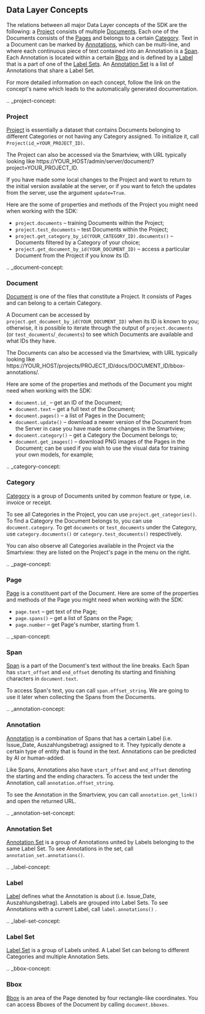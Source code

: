 ## Data Layer Concepts 

The relations between all major Data Layer concepts of the SDK are 
the following: a [Project](#id1) consists of multiple [Documents](#document). Each one of the Documents consists of 
the [Pages](#page) and belongs to a certain [Category](#id4). Text in a Document can be marked by 
[Annotations](#annotation), which can be multi-line, and where each continuous piece of text contained into an 
Annotation is a [Span](#id7). Each Annotation is located within a certain [Bbox](#id15) and is defined by a 
[Label](#id12) that is a part of one of the [Label Sets](#label-set). An [Annotation Set](#id10) is a list of Annotations
that share a Label Set. 

For more detailed information on each concept, follow the link on the concept's name which leads to the automatically 
generated documentation.

.. _project-concept:

### Project
[Project](sourcecode.html#project) is essentially a dataset that contains Documents 
belonging to different Categories or not having any Category assigned. To initialize it, call `Project(id_=YOUR_PROJECT_ID)`. 

The Project can also be accessed via the Smartview, with URL typically looking like 
https://YOUR_HOST/admin/server/document/?project=YOUR_PROJECT_ID.

If you have made some local changes to the Project and want to return to the initial version available at the server, or 
if you want to fetch the updates from the server, use the argument `update=True`.

Here are the some of properties and methods of the Project you might need when working with the SDK:
- `project.documents` – training Documents within the Project;
- `project.test_documents` – test Documents within the Project;
- `project.get_category_by_id(YOUR_CATEGORY_ID).documents()` – Documents filtered by a Category of your choice; 
- `project.get_document_by_id(YOUR_DOCUMENT_ID)` – access a particular Document from the Project if you know its ID.

.. _document-concept:

### Document
[Document](sourcecode.html#document) is one of the files that constitute a Project. It 
consists of Pages and can belong to a certain Category. 

A Document can be accessed by `project.get_document_by_id(YOUR_DOCUMENT_ID)` when its ID is known to you; otherwise, it 
is possible to iterate through the output of `project.documents` (or `test_documents`/`_documents`) to see which 
Documents are available and what IDs they have.

The Documents can also be accessed via the Smartview, with URL typically looking like 
https://YOUR_HOST/projects/PROJECT_ID/docs/DOCUMENT_ID/bbox-annotations/.

Here are some of the properties and methods of the Document you might need when working with the SDK:
- `document.id_` – get an ID of the Document;
- `document.text` – get a full text of the Document;
- `document.pages()` – a list of Pages in the Document;
- `document.update()` – download a newer version of the Document from the Server in case you have made some changes in 
the Smartview;
- `document.category()` – get a Category the Document belongs to;
- `document.get_images()` – download PNG images of the Pages in the Document; can be used if you wish to use the visual 
data for training your own models, for example;

.. _category-concept:

### Category
[Category](sourcecode.html#category) is a group of Documents united by common feature or type, i.e. invoice or receipt.

To see all Categories in the Project, you can use `project.get_categories()`. 
To find a Category the Document belongs to, you can use `document.category`.
To get `documents` or `test_documents` under the Category, use `category.documents()` or `category.test_documents()` respectively.

You can also observe all Categories available in the Project via the Smartview: they are listed on the Project's page in the menu on the right.

.. _page-concept:

### Page
[Page](sourcecode.html#page) is a constituent part of the Document. Here are some of the properties and methods of the Page you might need when working with the SDK:
- `page.text` – get text of the Page;
- `page.spans()` – get a list of Spans on the Page;
- `page.number` – get Page's number, starting from 1.

.. _span-concept:

### Span
[Span](sourcecode.html#span) is a part of the Document's text without the line breaks. Each Span has `start_offset` and `end_offset` denoting its starting and finishing characters in `document.text`. 

To access Span's text, you can call `span.offset_string`. We are going to use it later when collecting the Spans from the Documents.

.. _annotation-concept:

### Annotation 
[Annotation](sourcecode.html#annotation) is a combination of Spans that has a certain Label  (i.e. Issue_Date, Auszahlungsbetrag) assigned to it. They typically denote a certain type of entity that is found in the text. Annotations can be predicted by AI or human-added. 

Like Spans, Annotations also have `start_offset` and `end_offset` denoting the starting and the ending characters. To access the text under the Annotation, call `annotation.offset_string`.

To see the Annotation in the Smartview, you can call `annotation.get_link()` and open the returned URL. 

.. _annotation-set-concept:

### Annotation Set
[Annotation Set](sourcecode.html#annotation-set) is a group of Annotations united by Labels 
belonging to the same Label Set. To see Annotations in the set, call `annotation_set.annotations()`.

.. _label-concept:

### Label
[Label](sourcecode.html#label) defines what the Annotation is about (i.e. Issue_Date, 
Auszahlungsbetrag). Labels are grouped into Label Sets. To see Annotations with a current Label, 
call `label.annotations()` .

.. _label-set-concept:

### Label Set
[Label Set](sourcecode.html#label-set) is a group of Labels united. A Label Set can belong 
to different Categories and multiple Annotation Sets.

.. _bbox-concept:

### Bbox
[Bbox](sourcecode.html#bbox) is an area of the Page denoted by four rectangle-like 
coordinates. You can access Bboxes of the Document by calling `document.bboxes`.